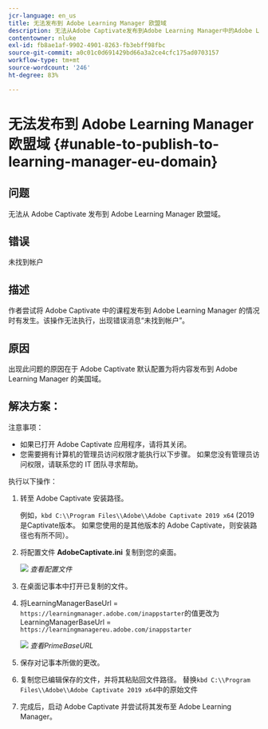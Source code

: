 ```yaml
---
jcr-language: en_us
title: 无法发布到 Adobe Learning Manager 欧盟域
description: 无法从Adobe Captivate发布到Adobe Learning Manager中的Adobe Learning Manager欧盟域。
contentowner: nluke
exl-id: fb8ae1af-9902-4901-8263-fb3ebff98fbc
source-git-commit: a0c01c0d691429bd66a3a2ce4cfc175ad0703157
workflow-type: tm+mt
source-wordcount: '246'
ht-degree: 83%

---
```


# 无法发布到 Adobe Learning Manager 欧盟域 {#unable-to-publish-to-learning-manager-eu-domain}

## 问题

无法从 Adobe Captivate 发布到 Adobe Learning Manager 欧盟域。

## 错误

未找到帐户

## 描述

作者尝试将 Adobe Captivate 中的课程发布到 Adobe Learning Manager 的情况时有发生。该操作无法执行，出现错误消息“未找到帐户”。

## 原因

出现此问题的原因在于 Adobe Captivate 默认配置为将内容发布到 Adobe Learning Manager 的美国域。

## 解决方案：

注意事项：

* 如果已打开 Adobe Captivate 应用程序，请将其关闭。
* 您需要拥有计算机的管理员访问权限才能执行以下步骤。 如果您没有管理员访问权限，请联系您的 IT 团队寻求帮助。

执行以下操作：

1. 转至 Adobe Captivate 安装路径。

   例如，`kbd C:\\Program Files\\Adobe\\Adobe Captivate 2019 x64` (2019是Captivate版本。 如果您使用的是其他版本的 Adobe Captivate，则安装路径也有所不同）。

1. 将配置文件 **AdobeCaptivate.ini** 复制到您的桌面。

   ![](assets/cp-captivate.ini.png)
   *查看配置文件*

1. 在桌面记事本中打开已复制的文件。
1. 将LearningManagerBaseUrl = `https://learningmanager.adobe.com/inappstarter`的值更改为LearningManagerBaseUrl = `https://learningmanagereu.adobe.com/inappstarter`

   ![](assets/cp-primebaseurl.png)
   *查看PrimeBaseURL*

1. 保存对记事本所做的更改。
1. 复制您已编辑保存的文件，并将其粘贴回文件路径。 替换`kbd C:\\Program Files\\Adobe\\Adobe Captivate 2019 x64`中的原始文件
1. 完成后，启动 Adobe Captivate 并尝试将其发布至 Adobe Learning Manager。
